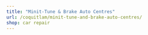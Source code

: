 ```yaml
---
title: "Minit-Tune & Brake Auto Centres"
url: /coquitlam/minit-tune-and-brake-auto-centres/
shop: car repair
---
```

